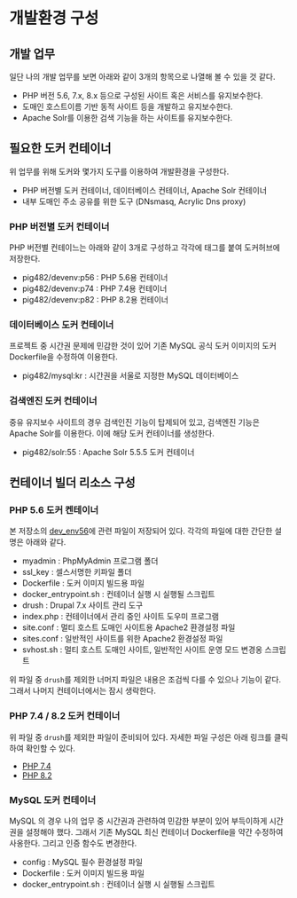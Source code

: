 # 개발환경 구성

## 개발 업무

일단 나의 개발 업무를 보면 아래와 같이 3개의 항목으로 나열해 볼 수 있을 것 같다.

* PHP 버전 5.6, 7.x, 8.x 등으로 구성된 사이트 혹은 서비스를 유지보수한다.
* 도매인 호스트이름 기반 동적 사이트 등을 개발하고 유지보수한다.
* Apache Solr를 이용한 검색 기능을 하는 사이트를 유지보수한다.

## 필요한 도커 컨테이너

위 업무를 위해 도커와 몇가지 도구를 이용하여 개발환경을 구성한다.

* PHP 버전별 도커 컨테이너, 데이터베이스 컨테이너, Apache Solr 컨테이너
* 내부 도매인 주소 공유를 위한 도구 (DNsmasq, Acrylic Dns proxy)

### PHP 버전별 도커 컨테이너

PHP 버전별 컨테이느는 아래와 같이 3개로 구성하고 각각에 태그를 붙여 도커허브에 저장한다.

* pig482/devenv:p56 : PHP 5.6용 컨테이너
* pig482/devenv:p74 : PHP 7.4용 컨테이너
* pig482/devenv:p82 : PHP 8.2용 컨테이너

### 데이터베이스 도커 컨테이너

프로젝트 중 시간권 문제에 민감한 것이 있어 기존 MySQL 공식 도커 이미지의 도커 Dockerfile을 수정하여 이용한다.

* pig482/mysql:kr : 시간권을 서울로 지정한 MySQL 데이터베이스

### 검색엔진 도커 컨테이너

중유 유지보수 사이트의 경우 검색인진 기능이 탑제되어 있고, 검색엔진 기능은 Apache Solr를 이용한다. 이에 해당 도커 컨테이너를 생성한다.

* pig482/solr:55 : Apache Solr 5.5.5 도커 컨테이너


## 컨테이너 빌더 리소스 구성

### PHP 5.6 도커 켄테이너
본 저장소의 [dev_env56](https://github.com/j-hansol/Dev-Environment/tree/master/dev_env56)에 관련 파일이 저장되어 있다. 각각의 파일에 대한 간단한 설명은 아래와 같다.

* myadmin : PhpMyAdmin 프로그램 폴더
* ssl_key : 셀스서명한 키파일 폴더
* Dockerfile : 도커 이미지 빌드용 파일
* docker_entrypoint.sh : 컨테이너 실행 시 실행될 스크립트
* drush : Drupal 7.x 사이트 관리 도구
* index.php : 컨테이너에서 관리 중인 사이트 도우미 프로그램
* site.conf : 멀티 호스트 도매인 사이트용 Apache2 환경설정 파일
* sites.conf : 일반적인 사이트를 위한 Apache2 환경설정 파일
* svhost.sh : 멀티 호스트 도매인 사이트, 일반적인 사이트 운영 모드 변경옹 스크립트

위 파일 중 ```drush```를 제외한 너머지 파일은 내용은 조검씩 다를 수 있으나 기능이 같다. 그래서 나머지 컨테이너에서는 잠시 생락한다.

### PHP 7.4 / 8.2 도커 컨테이너

위 파일 중 ```drush```를 제외한 파일이 준비되어 있다. 자세한 파일 구성은 아래 링크를 클릭하여 확인할 수 있다.

* [PHP 7.4](https://github.com/j-hansol/Dev-Environment/tree/master/dev_env74)
* [PHP 8.2](https://github.com/j-hansol/Dev-Environment/tree/master/dev_env82)

### MySQL 도커 컨테이너

MySQL 의 경우 나의 업무 중 시간권과 관련하여 민감한 부분이 있어 부득이하게 시간권을 설정해야 했다. 그래서 기존 MySQL 최신 컨테이너 Dockerfile을 약간 수정하여 사옹한다. 그리고 인증 함수도 변경한다.

* config : MySQL 필수 환경설정 파일
* Dockerfile : 도커 이미지 빌드용 파일
* docker_entrypoint.sh : 컨테이너 실행 시 실행될 스크립트

